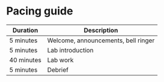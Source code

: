 # Pacing guide

Duration|Description
-|-
5 minutes|Welcome, announcements, bell ringer
5 minutes|Lab introduction
40 minutes|Lab work
5 minutes|Debrief

